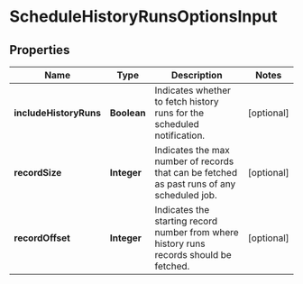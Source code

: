 

# ScheduleHistoryRunsOptionsInput


## Properties

| Name | Type | Description | Notes |
|------------ | ------------- | ------------- | -------------|
|**includeHistoryRuns** | **Boolean** | Indicates whether to fetch history runs for the scheduled notification. |  [optional] |
|**recordSize** | **Integer** | Indicates the max number of records that can be fetched as past runs of any scheduled job. |  [optional] |
|**recordOffset** | **Integer** | Indicates the starting record number from where history runs records should be fetched. |  [optional] |



